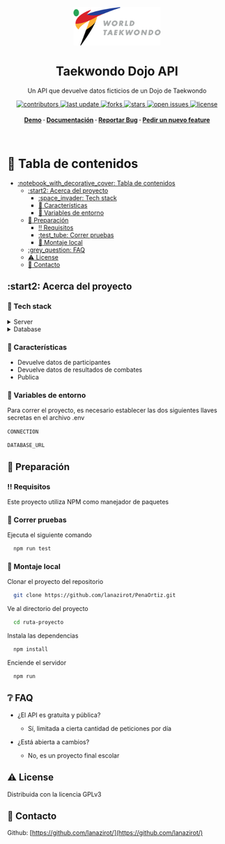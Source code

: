<div align="center">

  <img src="assets/TKD.png" alt="logo" width="200" height="auto" />
  <h1>Taekwondo Dojo API</h1>
  
  <p>
    Un API que devuelve datos ficticios de un Dojo de Taekwondo
  </p>
  
  

<p>
  <a href="https://github.com/lanazirot/PenaOrtiz/graphs/contributors">
    <img src="https://img.shields.io/github/contributors/lanazirot/PenaOrtiz" alt="contributors" />
  </a>
  <a href="">
    <img src="https://img.shields.io/github/last-commit/lanazirot/PenaOrtiz" alt="last update" />
  </a>
  <a href="https://github.com/lanazirot/PenaOrtiz/network/members">
    <img src="https://img.shields.io/github/forks/lanazirot/PenaOrtiz" alt="forks" />
  </a>
  <a href="https://github.com/lanazirot/PenaOrtiz/stargazers">
    <img src="https://img.shields.io/github/stars/lanazirot/PenaOrtiz" alt="stars" />
  </a>
  <a href="https://github.com/lanazirot/PenaOrtiz/issues/">
    <img src="https://img.shields.io/github/issues/lanazirot/PenaOrtiz" alt="open issues" />
  </a>
  <a href="https://github.com/lanazirot/PenaOrtiz/blob/master/LICENSE">
    <img src="https://img.shields.io/github/license/lanazirot/PenaOrtiz.svg" alt="license" />
  </a>
</p>
   
<h4>
    <a href="https://github.com/lanazirot/PenaOrtiz/">Demo</a>
  <span> · </span>
    <a href="https://github.com/lanazirot/PenaOrtiz">Documentación</a>
  <span> · </span>
    <a href="https://github.com/lanazirot/PenaOrtiz/issues/">Reportar Bug</a>
  <span> · </span>
    <a href="https://github.com/lanazirot/PenaOrtiz/issues/">Pedir un nuevo feature</a>
  </h4>
</div>

<br />

# :notebook_with_decorative_cover: Tabla de contenidos

- [:notebook\_with\_decorative\_cover: Tabla de contenidos](#notebook_with_decorative_cover-tabla-de-contenidos)
  - [:start2: Acerca del proyecto](#start2-acerca-del-proyecto)
    - [:space\_invader: Tech stack](#space_invader-tech-stack)
    - [:dart: Características](#dart-características)
    - [:key: Variables de entorno](#key-variables-de-entorno)
  - [:toolbox: Preparación](#toolbox-preparación)
    - [:bangbang: Requisitos](#bangbang-requisitos)
    - [:test\_tube: Correr pruebas](#test_tube-correr-pruebas)
    - [:running: Montaje local](#running-montaje-local)
  - [:grey\_question: FAQ](#grey_question-faq)
  - [:warning: License](#warning-license)
  - [:handshake: Contacto](#handshake-contacto)

  


## :start2: Acerca del proyecto



### :space_invader: Tech stack


<details>
  <summary>Server</summary>
  <ul>
    <li><a href="https://www.javascriot.com/">Javascript</a></li>
    <li><a href="https://expressjs.com/">Express.js</a></li>
    <li><a href="https://www.prisma.io/">Prisma</a></li>    
  </ul>
</details>

<details>
<summary>Database</summary>
  <ul>
    <li><a href="https://www.microsoft.com/es-mx/sql-server/sql-server-2022">SQL Server 2022</a></li>
  </ul>
</details>


### :dart: Características

- Devuelve datos de participantes
- Devuelve datos de resultados de combates
- Publica



### :key: Variables de entorno

Para correr el proyecto, es necesario establecer las dos siguientes llaves secretas en el archivo .env

`CONNECTION`

`DATABASE_URL`


## 	:toolbox: Preparación


### :bangbang: Requisitos

Este proyecto utiliza NPM como manejador de paquetes

   

### :test_tube: Correr pruebas

Ejecuta el siguiente comando

```bash
  npm run test
```

<!-- Run Locally -->
### :running: Montaje local

Clonar el proyecto del repositorio

```bash
  git clone https://github.com/lanazirot/PenaOrtiz.git
```

Ve al directorio del proyecto

```bash
  cd ruta-proyecto
```

Instala las dependencias

```bash
  npm install
```

Enciende el servidor

```bash
  npm run
```


## :grey_question: FAQ

- ¿El API es gratuita y pública?

  + Sí, limitada a cierta cantidad de peticiones por día

- ¿Está abierta a cambios?

  + No, es un proyecto final escolar



## :warning: License

Distribuida con la licencia GPLv3


## :handshake: Contacto


Github: [https://github.com/lanazirot/](https://github.com/lanazirot/)
